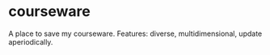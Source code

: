 # courseware
A place to save my courseware. Features: diverse, multidimensional, update aperiodically.
